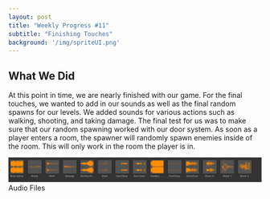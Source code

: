 ```yaml
---
layout: post
title: "Weekly Progress #11"
subtitle: "Finishing Touches"
background: '/img/spriteUI.png'
---
```



## What We Did

At this point in time, we are nearly finished with our game. For the final touches, we wanted to add in our sounds as well as the final random spawns for our levels. We added sounds for various actions such as walking, shooting, and taking damage. The final test for us was to make sure that our random spawning worked with our door system. As soon as a player enters a room, the spawner will randomly spawn enemies inside of the room. This will only work in the room the player is in. 

![](/img\audio.png)
Audio Files